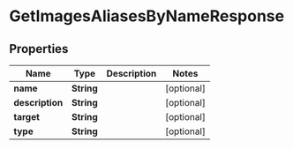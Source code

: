 

# GetImagesAliasesByNameResponse


## Properties

Name | Type | Description | Notes
------------ | ------------- | ------------- | -------------
**name** | **String** |  |  [optional]
**description** | **String** |  |  [optional]
**target** | **String** |  |  [optional]
**type** | **String** |  |  [optional]



